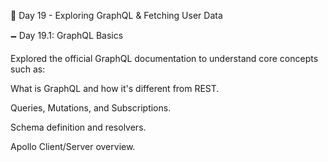 🚀 Day 19 - Exploring GraphQL & Fetching User Data

🗕️ Day 19.1: GraphQL Basics

Explored the official GraphQL documentation to understand core concepts such as:

What is GraphQL and how it's different from REST.

Queries, Mutations, and Subscriptions.

Schema definition and resolvers.

Apollo Client/Server overview.